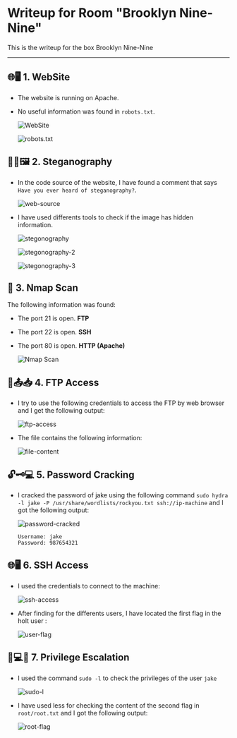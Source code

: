 # Writeup for Room "Brooklyn Nine-Nine"

This is the writeup for the box Brooklyn Nine-Nine

---

## 🌐🖥️ 1. WebSite
- The website is running on Apache.
- No useful information was found in `robots.txt`.

    ![WebSite](https://github.com/MCornejoDev/TryHackMe/blob/main/rooms/brooklyn-ninenine/screenshots/00.png)

    ![robots.txt](https://github.com/MCornejoDev/TryHackMe/blob/main/rooms/brooklyn-ninenine/screenshots/01.png)

## 🕵️‍♂️🖼️ 2. Steganography
- In the code source of the website, I have found a comment that says ```Have you ever heard of steganography?```.

    ![web-source](https://github.com/MCornejoDev/TryHackMe/blob/main/rooms/brooklyn-ninenine/screenshots/02.png)

- I have used differents tools to check if the image has hidden information.

    ![stegonography](https://github.com/MCornejoDev/TryHackMe/blob/main/rooms/brooklyn-ninenine/screenshots/03.png)

    ![stegonography-2](https://github.com/MCornejoDev/TryHackMe/blob/main/rooms/brooklyn-ninenine/screenshots/04.png)

    ![stegonography-3](https://github.com/MCornejoDev/TryHackMe/blob/main/rooms/brooklyn-ninenine/screenshots/05.png)

## 📡 3. Nmap Scan
The following information was found:
  - The port 21 is open. **FTP**
  - The port 22 is open. **SSH**
  - The port 80 is open. **HTTP (Apache)**

    ![Nmap Scan](https://github.com/MCornejoDev/TryHackMe/blob/main/rooms/brooklyn-ninenine/screenshots/06.png)

## 📁📤📥 4. FTP Access
- I try to use the following credentials to access the FTP by web browser and I get the following output:

  ![ftp-access](https://github.com/MCornejoDev/TryHackMe/blob/main/rooms/brooklyn-ninenine/screenshots/07.png)

- The file contains the following information:

  ![file-content](https://github.com/MCornejoDev/TryHackMe/blob/main/rooms/brooklyn-ninenine/screenshots/08.png)

## 🔓🗝️💻 5. Password Cracking
- I cracked the password of jake using the following command ```sudo hydra -l jake -P /usr/share/wordlists/rockyou.txt ssh://ip-machine``` and I got the following output:

  ![password-cracked](https://github.com/MCornejoDev/TryHackMe/blob/main/rooms/brooklyn-ninenine/screenshots/09.png)

  ```
  Username: jake
  Password: 987654321
  ```

## 🌐🖥️ 6. SSH Access
- I used the credentials to connect to the machine:

  ![ssh-access](https://github.com/MCornejoDev/TryHackMe/blob/main/rooms/brooklyn-ninenine/screenshots/10.png)

- After finding for the differents users, I have located the first flag in the holt user :

  ![user-flag](https://github.com/MCornejoDev/TryHackMe/blob/main/rooms/brooklyn-ninenine/screenshots/11.png)

## 🐚💻🚀 7. Privilege Escalation
- I used the command ```sudo -l``` to check the privileges of the user ```jake```

  ![sudo-l](https://github.com/MCornejoDev/TryHackMe/blob/main/rooms/brooklyn-ninenine/screenshots/12.png)

- I have used less for checking the content of the second flag in ```root/root.txt``` and I got the following output:

  ![root-flag](https://github.com/MCornejoDev/TryHackMe/blob/main/rooms/brooklyn-ninenine/screenshots/13.png)
